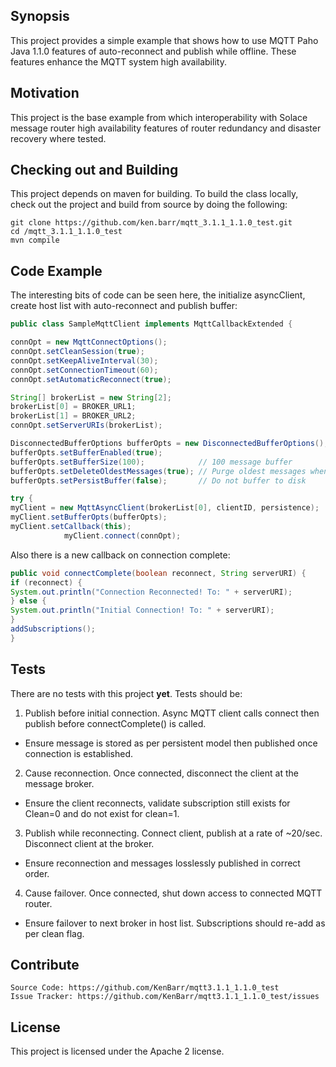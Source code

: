 ## Synopsis

This project provides a simple example that shows how to use MQTT Paho Java 1.1.0 features of auto-reconnect and publish while offline.  These features enhance the MQTT system high availability. 

## Motivation

This project is the base example from which interoperability with Solace message router high availability features of router redundancy and disaster recovery where tested. 

## Checking out and Building

This project depends on maven for building. To build the class locally, check out the project and build from source by doing the following:

    git clone https://github.com/ken.barr/mqtt_3.1.1_1.1.0_test.git
    cd /mqtt_3.1.1_1.1.0_test
    mvn compile
   
## Code Example

The interesting bits of code can be seen here, the initialize asyncClient, create host list with auto-reconnect and publish buffer:

```java
public class SampleMqttClient implements MqttCallbackExtended {

connOpt = new MqttConnectOptions();
connOpt.setCleanSession(true);
connOpt.setKeepAliveInterval(30);
connOpt.setConnectionTimeout(60);
connOpt.setAutomaticReconnect(true);

String[] brokerList = new String[2];
brokerList[0] = BROKER_URL1;
brokerList[1] = BROKER_URL2;
connOpt.setServerURIs(brokerList);

DisconnectedBufferOptions bufferOpts = new DisconnectedBufferOptions();
bufferOpts.setBufferEnabled(true);
bufferOpts.setBufferSize(100);            // 100 message buffer
bufferOpts.setDeleteOldestMessages(true); // Purge oldest messages when buffer is full
bufferOpts.setPersistBuffer(false);       // Do not buffer to disk

try {
myClient = new MqttAsyncClient(brokerList[0], clientID, persistence);
myClient.setBufferOpts(bufferOpts);
myClient.setCallback(this);
            myClient.connect(connOpt);
```

Also there is a new callback on connection complete:

```java
public void connectComplete(boolean reconnect, String serverURI) {
if (reconnect) {
System.out.println("Connection Reconnected! To: " + serverURI);
} else {
System.out.println("Initial Connection! To: " + serverURI);
}
addSubscriptions();
}
```

## Tests

There are no tests with this project **yet**. 
Tests should be: 

1. Publish before initial connection.  Async MQTT client calls connect then publish before connectComplete() is called.
- Ensure message is stored as per persistent model then published once connection is established.
2. Cause reconnection. Once connected, disconnect the client at the message broker.
- Ensure the client reconnects, validate subscription still exists for Clean=0 and do not exist for clean=1.
3. Publish while reconnecting.  Connect client, publish at a rate of ~20/sec.  Disconnect client at the broker.
- Ensure reconnection and messages losslessly published in correct order.
4. Cause failover.  Once connected, shut down access to connected MQTT router.
- Ensure failover to next broker in host list. Subscriptions should re-add as per clean flag.

## Contribute
    Source Code: https://github.com/KenBarr/mqtt3.1.1_1.1.0_test
    Issue Tracker: https://github.com/KenBarr/mqtt3.1.1_1.1.0_test/issues

## License

This project is licensed under the Apache 2 license.
